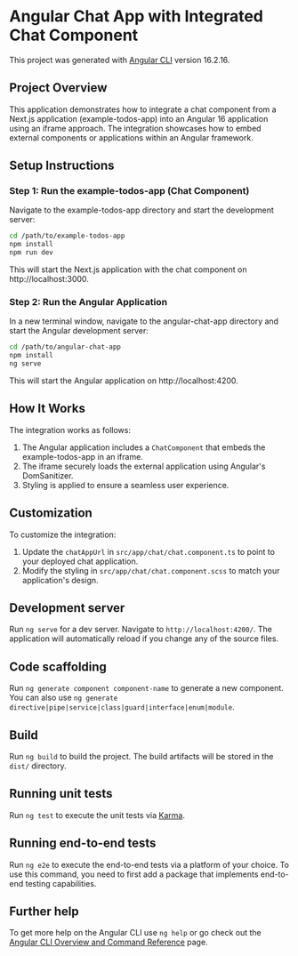 # Angular Chat App with Integrated Chat Component

This project was generated with [Angular CLI](https://github.com/angular/angular-cli) version 16.2.16.

## Project Overview

This application demonstrates how to integrate a chat component from a Next.js application (example-todos-app) into an Angular 16 application using an iframe approach. The integration showcases how to embed external components or applications within an Angular framework.

## Setup Instructions

### Step 1: Run the example-todos-app (Chat Component)

Navigate to the example-todos-app directory and start the development server:

```bash
cd /path/to/example-todos-app
npm install
npm run dev
```

This will start the Next.js application with the chat component on http://localhost:3000.

### Step 2: Run the Angular Application

In a new terminal window, navigate to the angular-chat-app directory and start the Angular development server:

```bash
cd /path/to/angular-chat-app
npm install
ng serve
```

This will start the Angular application on http://localhost:4200.

## How It Works

The integration works as follows:

1. The Angular application includes a `ChatComponent` that embeds the example-todos-app in an iframe.
2. The iframe securely loads the external application using Angular's DomSanitizer.
3. Styling is applied to ensure a seamless user experience.

## Customization

To customize the integration:

1. Update the `chatAppUrl` in `src/app/chat/chat.component.ts` to point to your deployed chat application.
2. Modify the styling in `src/app/chat/chat.component.scss` to match your application's design.

## Development server

Run `ng serve` for a dev server. Navigate to `http://localhost:4200/`. The application will automatically reload if you change any of the source files.

## Code scaffolding

Run `ng generate component component-name` to generate a new component. You can also use `ng generate directive|pipe|service|class|guard|interface|enum|module`.

## Build

Run `ng build` to build the project. The build artifacts will be stored in the `dist/` directory.

## Running unit tests

Run `ng test` to execute the unit tests via [Karma](https://karma-runner.github.io).

## Running end-to-end tests

Run `ng e2e` to execute the end-to-end tests via a platform of your choice. To use this command, you need to first add a package that implements end-to-end testing capabilities.

## Further help

To get more help on the Angular CLI use `ng help` or go check out the [Angular CLI Overview and Command Reference](https://angular.io/cli) page.
